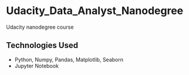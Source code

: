 # Udacity_Data_Analyst_Nanodegree
Udacity nanodegree course
## Technologies Used
- Python, Numpy, Pandas, Matplotlib, Seaborn
- Jupyter Notebook
